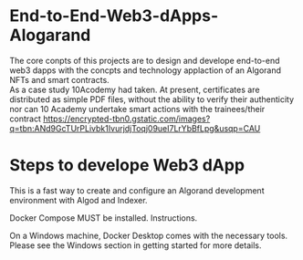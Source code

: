 # End-to-End-Web3-dApps-Alogarand
The core conpts of this projects are to design and develope end-to-end web3 dapps with the concpts  and technology applaction of an Algorand NFTs and smart contracts.   
 As a case study 10Acodemy had taken. At present, certificates are distributed as simple PDF files, without the ability to verify their authenticity nor can 10 Academy undertake smart actions with the trainees/their contract
https://encrypted-tbn0.gstatic.com/images?q=tbn:ANd9GcTUrPLivbk1IvurjdjToqj09ueI7LrYbBfLpg&usqp=CAU

# Steps to develope Web3 dApp

This is a fast way to create and configure an Algorand development environment with Algod and Indexer.

Docker Compose MUST be installed. Instructions.

On a Windows machine, Docker Desktop comes with the necessary tools. Please see the Windows section in getting started for more details.